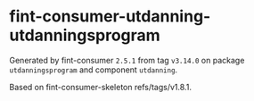 # fint-consumer-utdanning-utdanningsprogram

Generated by fint-consumer `2.5.1` from tag `v3.14.0` on package `utdanningsprogram` and component `utdanning`.

Based on fint-consumer-skeleton refs/tags/v1.8.1.
